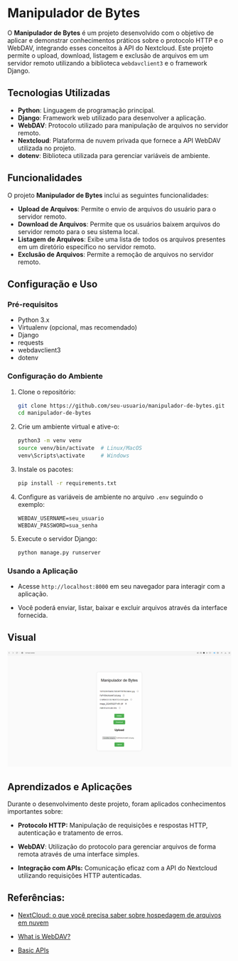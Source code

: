 # Manipulador de Bytes

O **Manipulador de Bytes** é um projeto desenvolvido com o objetivo de aplicar e demonstrar conhecimentos práticos sobre o protocolo HTTP e o WebDAV, integrando esses conceitos à API do Nextcloud. Este projeto permite o upload, download, listagem e exclusão de arquivos em um servidor remoto utilizando a biblioteca `webdavclient3` e o framework Django.

## Tecnologias Utilizadas

- **Python**: Linguagem de programação principal.
- **Django**: Framework web utilizado para desenvolver a aplicação.
- **WebDAV**: Protocolo utilizado para manipulação de arquivos no servidor remoto.
- **Nextcloud**: Plataforma de nuvem privada que fornece a API WebDAV utilizada no projeto.
- **dotenv**: Biblioteca utilizada para gerenciar variáveis de ambiente.

## Funcionalidades

O projeto **Manipulador de Bytes** inclui as seguintes funcionalidades:

- **Upload de Arquivos**: Permite o envio de arquivos do usuário para o servidor remoto.
- **Download de Arquivos**: Permite que os usuários baixem arquivos do servidor remoto para o seu sistema local.
- **Listagem de Arquivos**: Exibe uma lista de todos os arquivos presentes em um diretório específico no servidor remoto.
- **Exclusão de Arquivos**: Permite a remoção de arquivos no servidor remoto.

## Configuração e Uso

### Pré-requisitos

- Python 3.x
- Virtualenv (opcional, mas recomendado)
- Django
- requests
- webdavclient3
- dotenv

### Configuração do Ambiente

1. Clone o repositório:
   ```bash
   git clone https://github.com/seu-usuario/manipulador-de-bytes.git
   cd manipulador-de-bytes
   ```

2. Crie um ambiente virtual e ative-o:
    ```bash
    python3 -m venv venv
    source venv/bin/activate  # Linux/MacOS
    venv\Scripts\activate     # Windows
    ```

3. Instale os pacotes:
    ```bash
    pip install -r requirements.txt
    ```

4. Configure as variáveis de ambiente no arquivo `.env` seguindo o exemplo:
    ```
    WEBDAV_USERNAME=seu_usuario
    WEBDAV_PASSWORD=sua_senha
    ```

5. Execute o servidor Django:
    ```bash
    python manage.py runserver
    ```

### Usando a Aplicação

- Acesse `http://localhost:8000` em seu navegador para interagir com a aplicação.

- Você poderá enviar, listar, baixar e excluir arquivos através da interface fornecida.

## Visual
![alt text](images/image.png)

## Aprendizados e Aplicações

Durante o desenvolvimento deste projeto, foram aplicados conhecimentos importantes sobre:

- **Protocolo HTTP:** Manipulação de requisições e respostas HTTP, autenticação e tratamento de erros.

- **WebDAV**: Utilização do protocolo para gerenciar arquivos de forma remota através de uma interface simples.

- **Integração com APIs:** Comunicação eficaz com a API do Nextcloud utilizando requisições HTTP autenticadas.

## Referências:

 - [NextCloud: o que você precisa saber sobre hospedagem de arquivos em nuvem](https://serverdo.in/nextcloud-hospedagem-de-arquivos-em-nuvem/)

 - [What is WebDAV?](https://www.jscape.com/blog/what-is-webdav)

 - [Basic APIs](https://docs.nextcloud.com/server/latest/developer_manual/client_apis/WebDAV/basic.html)

 

    

